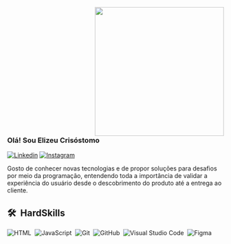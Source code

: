 <img align="right" src="https://www.canacintraem.org.mx/blog/wp-content/uploads/2021/05/PngItem_466645.png" width="300"/>

<h3 style="width: 100%; display: flex !important; flex-direction: row !important;">    
    Olá! Sou Elizeu Crisóstomo
</h3>

[![Linkedin](https://img.shields.io/badge/LinkedIn-0077B5?style=flat-square&logo=linkedin&logoColor=white)](https://www.linkedin.com/in/elizeucrisostomo/)
[![Instagram](https://img.shields.io/badge/Instagram-E4405F?style=flat-square&logo=instagram&logoColor=white)](https://www.instagram.com/elizeu.crisostomo/)

Gosto de conhecer novas tecnologias e de propor soluções para desafios por meio da programação, entendendo toda a importância de validar a experiência do usuário desde o descobrimento do produto até a entrega ao cliente.

## 🛠 &nbsp;HardSkills


![HTML](https://img.shields.io/badge/-HTML-05122A?style=flat&logo=HTML5)&nbsp;
![JavaScript](https://img.shields.io/badge/-JavaScript-05122A?style=flat&logo=javascript)&nbsp;
![Git](https://img.shields.io/badge/-Git-05122A?style=flat&logo=git)&nbsp;
![GitHub](https://img.shields.io/badge/-GitHub-05122A?style=flat&logo=github)&nbsp;
![Visual Studio Code](https://img.shields.io/badge/-Visual%20Studio%20Code-05122A?style=flat&logo=visual-studio-code&logoColor=007ACC)&nbsp;
![Figma](https://img.shields.io/badge/-Figma-05122A?style=flat&logo=figma)&nbsp;

<br><br>
